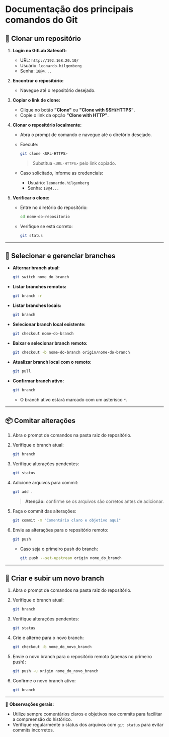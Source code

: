 # Documentação dos principais comandos do Git

## 🔗 Clonar um repositório

1. **Login no GitLab Safesoft:**
   - URL: `http://192.168.20.10/`
   - Usuário: `leonardo.hilgemberg`
   - Senha: `18@4...`

2. **Encontrar o repositório:**
   - Navegue até o repositório desejado.

3. **Copiar o link de clone:**
   - Clique no botão **"Clone"** ou **"Clone with SSH/HTTPS"**.
   - Copie o link da opção **"Clone with HTTP"**.

4. **Clonar o repositório localmente:**
   - Abra o prompt de comando e navegue até o diretório desejado.
   - Execute:
     ```bash
     git clone <URL-HTTPS>
     ```
     > Substitua `<URL-HTTPS>` pelo link copiado.

   - Caso solicitado, informe as credenciais:
     - Usuário: `leonardo.hilgemberg`
     - Senha: `18@4...`

5. **Verificar o clone:**
   - Entre no diretório do repositório:
     ```bash
     cd nome-do-repositorio
     ```
   - Verifique se está correto:
     ```bash
     git status
     ```

---

## 🌳 Selecionar e gerenciar branches

- **Alternar branch atual:**
  ```bash
  git switch nome_do_branch
  ```

- **Listar branches remotos:**
  ```bash
  git branch -r
  ```

- **Listar branches locais:**
  ```bash
  git branch
  ```

- **Selecionar branch local existente:**
  ```bash
  git checkout nome-do-branch
  ```

- **Baixar e selecionar branch remoto:**
  ```bash
  git checkout -b nome-do-branch origin/nome-do-branch
  ```

- **Atualizar branch local com o remoto:**
  ```bash
  git pull
  ```

- **Confirmar branch ativo:**
  ```bash
  git branch
  ```
  - O branch ativo estará marcado com um asterisco `*`.

---

## 📦 Comitar alterações

1. Abra o prompt de comandos na pasta raiz do repositório.

2. Verifique o branch atual:
   ```bash
   git branch
   ```

3. Verifique alterações pendentes:
   ```bash
   git status
   ```

4. Adicione arquivos para commit:
   ```bash
   git add .
   ```
   > **Atenção:** confirme se os arquivos são corretos antes de adicionar.

5. Faça o commit das alterações:
   ```bash
   git commit -m "Comentário claro e objetivo aqui"
   ```

6. Envie as alterações para o repositório remoto:
   ```bash
   git push
   ```
   - Caso seja o primeiro push do branch:
     ```bash
     git push --set-upstream origin nome_do_branch
     ```

---

## 🚀 Criar e subir um novo branch

1. Abra o prompt de comandos na pasta raiz do repositório.

2. Verifique o branch atual:
   ```bash
   git branch
   ```

3. Verifique alterações pendentes:
   ```bash
   git status
   ```

4. Crie e alterne para o novo branch:
   ```bash
   git checkout -b nome_do_novo_branch
   ```

5. Envie o novo branch para o repositório remoto (apenas no primeiro push):
   ```bash
   git push -u origin nome_do_novo_branch
   ```

6. Confirme o novo branch ativo:
   ```bash
   git branch
   ```

---

📌 **Observações gerais:**
- Utilize sempre comentários claros e objetivos nos commits para facilitar a compreensão do histórico.
- Verifique regularmente o status dos arquivos com `git status` para evitar commits incorretos.
